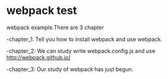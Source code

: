 # webpack test
webpack example.There are 3 chapter

-chapter_1: Tell you how to install webpack and use webpack.

-chapter_2: We can study write webpack.config.js and use http://webpack.github.io/

-chapter_3: Our study of webpack has just begun.